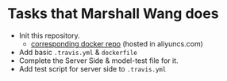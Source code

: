 # Tasks that Marshall Wang does

- Init this repository.
  - [corresponding docker repo](registry.cn-shenzhen.aliyuncs.com/7737/agenda-service) (hosted in aliyuncs.com)
- Add basic `.travis.yml` & `dockerfile`
- Complete the Server Side & model-test file for it.
- Add test script for server side to `.travis.yml`